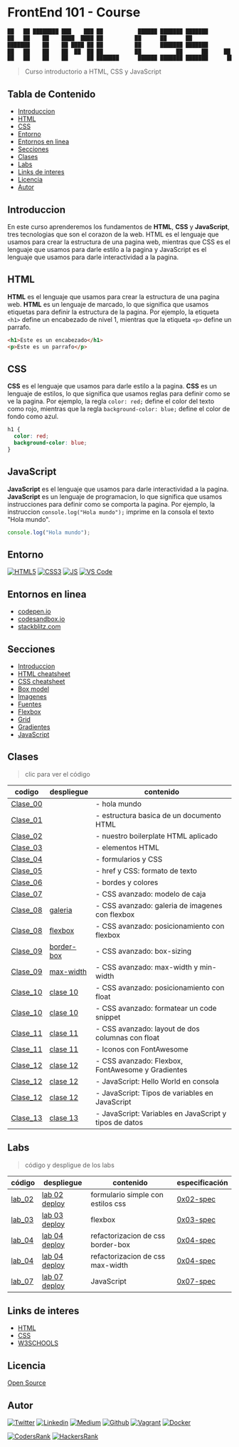 # FrontEnd 101 - Course

```javascript
██   ██ ████████ ███    ███ ██           ██████ ███████ ███████          ██ ███████ 
██   ██    ██    ████  ████ ██          ██      ██      ██               ██ ██      
███████    ██    ██ ████ ██ ██          ██      ███████ ███████          ██ ███████ 
██   ██    ██    ██  ██  ██ ██          ██           ██      ██     ██   ██      ██ 
██   ██    ██    ██      ██ ███████      ██████ ███████ ███████      █████  ███████ 
```

> Curso introductorio a HTML, CSS y JavaScript

## Tabla de Contenido

- [Introduccion](#introduccion)
- [HTML](#html)
- [CSS](#css)
- [Entorno](#entorno)
- [Entornos en linea](#entornos-en-linea)
- [Secciones](#secciones)
- [Clases](#clases)
- [Labs](#labs)
- [Links de interes](#links-de-interes)
- [Licencia](#licencia)
- [Autor](#autor)

## Introduccion

En este curso aprenderemos los fundamentos de **HTML**, **CSS** y **JavaScript**, tres tecnologias que son el corazon de la web. HTML es el lenguaje que usamos para crear la estructura de una pagina web, mientras que CSS es el lenguaje que usamos para darle estilo a la pagina y JavaScript es el lenguaje que usamos para darle interactividad a la pagina.

## HTML

**HTML** es el lenguaje que usamos para crear la estructura de una pagina web. **HTML** es un lenguaje de marcado, lo que significa que usamos etiquetas para definir la estructura de la pagina. Por ejemplo, la etiqueta `<h1>` define un encabezado de nivel 1, mientras que la etiqueta `<p>` define un parrafo.

```html
<h1>Este es un encabezado</h1>
<p>Este es un parrafo</p>
```

## CSS

**CSS** es el lenguaje que usamos para darle estilo a la pagina. **CSS** es un lenguaje de estilos, lo que significa que usamos reglas para definir como se ve la pagina. Por ejemplo, la regla `color: red;` define el color del texto como rojo, mientras que la regla `background-color: blue;` define el color de fondo como azul.

```css
h1 {
  color: red;
  background-color: blue;
}
```

## JavaScript

**JavaScript** es el lenguaje que usamos para darle interactividad a la pagina. **JavaScript** es un lenguaje de programacion, lo que significa que usamos instrucciones para definir como se comporta la pagina. Por ejemplo, la instruccion `console.log("Hola mundo");` imprime en la consola el texto "Hola mundo".

```js
console.log("Hola mundo");
```

## Entorno

[![HTML5](https://img.shields.io/static/v1?label=&message=HTML5&color=E34F26&logo=HTML5&logoColor=E34F26&labelColor=2F333A)](https://developer.mozilla.org/en-US/docs/Web/Guide/HTML/HTML5)<!--HTML5-->
[![CSS3](https://img.shields.io/static/v1?label=&message=CSS3&color=0071B5&logo=CSS3&logoColor=1572B6&labelColor=2F333A)](https://developer.mozilla.org/en-US/docs/Web/CSS)<!-- CSS3 -->
[![JS](https://img.shields.io/static/v1?label=&message=JavaScript&color=F7DF1E&logo=JavaScript&logoColor=F7DF1E&labelColor=2F333A)](https://www.javascript.com)<!-- JS -->
[![VS Code](https://img.shields.io/static/v1?label=&message=Visual%20Studio%20Code&color=007ACC&logo=Visual%20Studio%20Code&logoColor=007ACC&labelColor=2F333A)](https://code.visualstudio.com/)<!-- vs code -->

## Entornos en linea

- [codepen.io](https://codepen.io)
- [codesandbox.io](https://codesandbox.io)
- [stackblitz.com](https://stackblitz.com)

## Secciones

- [Introduccion](./course/01-intro_es.md)
- [HTML cheatsheet](./course/02-HTML_CS_es.md)
- [CSS cheatsheet](./course/03-CSS_es.md)
- [Box model](./course/05-box_model_es.md)
- [Imagenes](./course/img_es.md)
- [Fuentes](./course/fonts_es.md)
- [Flexbox](./course/06-flexbox_es.md)
- [Grid](./course/08-grid_es.md)
- [Gradientes](./course/07-gradients_es.md)
- [JavaScript](./course/09-JavaScript_es.md)

## Clases

> clic para ver el código

| codigo | despliegue | contenido |
|--------|------------------------------------|---------------|
| [Clase_00](./course/clase_00/) | | - hola mundo |
| [Clase_01](./course/clase_01/) | | - estructura basica de un documento HTML |
| [Clase_02](./course/clase_02/) | | - nuestro boilerplate HTML aplicado |
| [Clase_03](./course/clase_03/) | | - elementos HTML |
| [Clase_04](./course/clase_04/) | | - formularios y CSS |
| [Clase_05](./course/clase_05/) | | - href y CSS: formato de texto |
| [Clase_06](./course/clase_06/) | | - bordes y colores |
| [Clase_07](./course/clase_07/) | | - CSS avanzado: modelo de caja |
| [Clase_08](./course/clase_08/consolas/) |[galeria](https://ralexrivero.github.io/FrontEnd-101-Course/course/clase_08/consolas/) | - CSS avanzado: galeria de imagenes con flexbox |
| [Clase_08](./course/clase_08/flexbox/) |[flexbox](https://ralexrivero.github.io/FrontEnd-101-Course/course/clase_08/flexbox/) | - CSS avanzado: posicionamiento con flexbox |
| [Clase_09](./course/clase_09/09-border-box/) | [border-box](https://ralexrivero.github.io/FrontEnd-101-Course/course/clase_09/09-border-box)| - CSS avanzado: box-sizing  |
| [Clase_09](./course/clase_09/09-max-width/) | [max-width](https://ralexrivero.github.io/FrontEnd-101-Course/course/clase_09/09-max-width)| - CSS avanzado: max-width y min-width |
| [Clase_10](./course/clase_10/float) | [clase 10](https://ralexrivero.github.io/FrontEnd-101-Course/course/clase_10/float) | - CSS avanzado: posicionamiento con float |
| [Clase_10](./course/clase_10/codigo) | [clase 10](https://ralexrivero.github.io/FrontEnd-101-Course/course/clase_10/codigo) | - CSS avanzado: formatear un code snippet |
| [Clase_11](./course/clase_11/float) | [clase 11](https://ralexrivero.github.io/FrontEnd-101-Course/course/clase_11/float) | - CSS avanzado: layout de dos columnas con float |
| [Clase_11](./course/clase_11/fontawesome) | [clase 11](https://ralexrivero.github.io/FrontEnd-101-Course/course/clase_11/fontawesome) | - Iconos con FontAwesome |
| [Clase_12](./course/clase_12/flexbox_master/) | [clase 12](https://ralexrivero.github.io/FrontEnd-101-Course/course/clase_12/flexbox_master) | - CSS avanzado: Flexbox, FontAwesome y Gradientes |
| [Clase_12](./course/clase_12/hello_javascript/) | [clase 12](https://ralexrivero.github.io/FrontEnd-101-Course/course/clase_12/hello_javascript) | - JavaScript: Hello World en consola |
| [Clase_12](./course/clase_12/tipos_variables/) | [clase 12](https://ralexrivero.github.io/FrontEnd-101-Course/course/clase_12/tipos_variables) | - JavaScript: Tipos de variables en JavaScript |
| [Clase_13](./course/clase_13/variables/) | [clase 13](https://ralexrivero.github.io/FrontEnd-101-Course/course/clase_13/variables) | - JavaScript: Variables en JavaScript y tipos de datos |

## Labs

> código y despligue de los labs

| código | despliegue | contenido | especificación |
|--------|------------------------------------|---------------|---------------|
| [lab_02](./course/lab/0x02-lab/) | [lab 02 deploy](https://ralexrivero.github.io/FrontEnd-101-Course/course/lab/0x02-lab/) | formulario simple con estilos css | [0x02-spec](./course/lab/0x02-lab/0x02-espec.md) |
| [lab_03](./course/lab/0x03-lab/) | [lab 03 deploy](https://ralexrivero.github.io/FrontEnd-101-Course/course/lab/0x03-lab/) | flexbox | [0x03-spec](./course/lab/0x03-lab/0x03-espec.md) |
| [lab_04](./course/lab/0x04-lab/09-border-box/) | [lab 04 deploy](https://ralexrivero.github.io/FrontEnd-101-Course/course/lab/0x04-lab/09-border-box/) | refactorizacion de css border-box | [0x04-spec](./course/lab/0x04-lab/0x04-espec.md) |
| [lab_04](./course/lab/0x04-lab/09-max-width/) | [lab 04 deploy](https://ralexrivero.github.io/FrontEnd-101-Course/course/lab/0x04-lab/09-max-width) | refactorizacion de css max-width | [0x04-spec](./course/lab/0x04-lab/0x04-espec.md) |
| [lab_07](./course/lab/0x07-lab/) | [lab 07 deploy](https://ralexrivero.github.io/FrontEnd-101-Course/course/lab/0x07-lab/) | JavaScript | [0x07-spec](./course/lab/0x07-lab/0x07-spec.md) |

## Links de interes

- [HTML](https://developer.mozilla.org/es/docs/Web/HTML)
- [CSS](https://developer.mozilla.org/es/docs/Web/CSS)
- [W3SCHOOLS](https://www.w3schools.com/)

## Licencia

[Open Source](https://opensource.org/licenses/MIT)

## Autor

[![Twitter](https://img.shields.io/twitter/follow/ralex_uy?style=social)](https://twitter.com/ralex_uy) <!-- twitter -->
[![Linkedin](https://img.shields.io/badge/LinkedIn-+28K-blue?style=social&logo=linkedin)](https://www.linkedin.com/in/ronald-rivero/) <!-- linkedin -->
[![Medium](https://img.shields.io/static/v1?label=&message=Medium&color=000000&logo=Medium&logoColor=000000&labelColor=888888)](https://medium.com/@ralexrivero)<!-- medium -->
[![Github](https://img.shields.io/github/followers/ralexrivero?style=social)](https://github.com/ralexrivero/) <!-- github -->
[![Vagrant](https://img.shields.io/static/v1?label=&message=Vagrant%20Profile&color=1868F2&logo=vagrant&labelColor=2F333A)](https://app.vagrantup.com/ralexrivero) <!-- vagrant -->
[![Docker](https://img.shields.io/static/v1?label=&message=Docker%20Profile&color=2496ED&logo=Docker&labelColor=2F333A)](https://hub.docker.com/u/ralexrivero) <!-- docker -->

[![CodersRank](https://img.shields.io/static/v1?label=&message=Coders%20Rank&color=67A4AC&logo=CodersRank&logoColor=67A4AC&labelColor=2F333A)](https://profile.codersrank.io/user/ralexrivero) <!-- codersrank -->
[![HackersRank](https://img.shields.io/static/v1?label=&message=Hacker%20Rank&color=00EA64&logo=HackerRank&logoColor=00EA64&labelColor=2F333A)](https://www.hackerrank.com/ralexrivero) <!-- hackerrank -->
<!-- Behance -->
<!-- website -->
